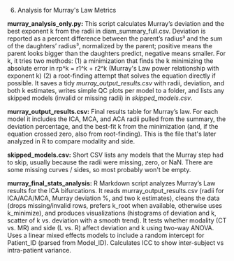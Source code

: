 06) Analysis for Murray's Law Metrics

**murray_analysis_only.py:**
This script calculates Murray’s deviation and the best exponent k from the radii in diam_summary_full.csv. Deviation is reported as a percent difference between the parent’s radius³ and the sum of the daughters’ radius³, normalized by the parent; positive means the parent looks bigger than the daughters predict, negative means smaller. 
For k, it tries two methods: 
(1) a  minimization that finds the k minimizing the absolute error in rp^k = r1^k + r2^k (Murray's Law power relationship with exponent k)
(2) a root-finding attempt that solves the equation directly if possible. 
It saves a tidy _murray_output_results.csv_ with radii, deviation, and both k estimates, writes simple QC plots per model to a folder, and lists any skipped models (invalid or missing radii) in _skipped_models.csv_.

**murray_output_results.csv:**
Final results table for Murray’s law. For each model it includes the ICA, MCA, and ACA radii pulled from the summary, the deviation percentage, and the best-fit k from the minimization (and, if the equation crossed zero, also from root-finding). This is the file that's later analyzed in R to compare modality and side. 

**skipped_models.csv:**
Short CSV lists any models that the Murray step had to skip, usually because the radii were missing, zero, or NaN. There are some missing curves / sides, so most probably won't be empty.

**murray_final_stats_analysis:**
R Markdown script analyzes Murray’s Law results for the ICA bifurcations. It reads murray_output_results.csv (radii for ICA/ACA/MCA, Murray deviation %, and two k estimates), cleans the data (drops missing/invalid rows, prefers k_root when available, otherwise uses k_minimize), and produces visualizations (histograms of deviation and k, scatter of k vs. deviation with a smooth trend). It tests whether modality (CT vs. MR) and side (L vs. R) affect deviation and k using two-way ANOVA. Uses a linear mixed effects models to include a random intercept for Patient_ID (parsed from Model_ID). Calculates  ICC to show inter-subject vs intra-patient variance.
